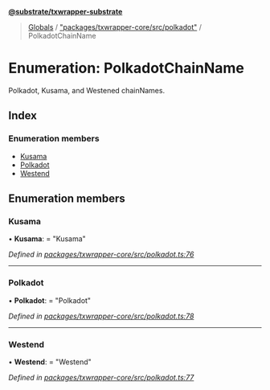 **[@substrate/txwrapper-substrate](../README.md)**

> [Globals](../globals.md) / ["packages/txwrapper-core/src/polkadot"](../modules/_packages_txwrapper_core_src_polkadot_.md) / PolkadotChainName

# Enumeration: PolkadotChainName

Polkadot, Kusama, and Westened chainNames.

## Index

### Enumeration members

* [Kusama](_packages_txwrapper_core_src_polkadot_.polkadotchainname.md#kusama)
* [Polkadot](_packages_txwrapper_core_src_polkadot_.polkadotchainname.md#polkadot)
* [Westend](_packages_txwrapper_core_src_polkadot_.polkadotchainname.md#westend)

## Enumeration members

### Kusama

•  **Kusama**:  = "Kusama"

*Defined in [packages/txwrapper-core/src/polkadot.ts:76](https://github.com/paritytech/txwrapper-core/blob/a5bee61/packages/txwrapper-core/src/polkadot.ts#L76)*

___

### Polkadot

•  **Polkadot**:  = "Polkadot"

*Defined in [packages/txwrapper-core/src/polkadot.ts:78](https://github.com/paritytech/txwrapper-core/blob/a5bee61/packages/txwrapper-core/src/polkadot.ts#L78)*

___

### Westend

•  **Westend**:  = "Westend"

*Defined in [packages/txwrapper-core/src/polkadot.ts:77](https://github.com/paritytech/txwrapper-core/blob/a5bee61/packages/txwrapper-core/src/polkadot.ts#L77)*
